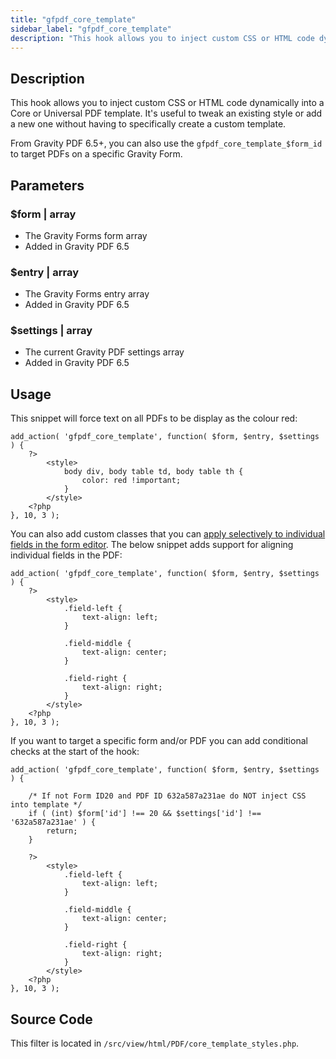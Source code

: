 ```yaml
---
title: "gfpdf_core_template"
sidebar_label: "gfpdf_core_template"
description: "This hook allows you to inject custom CSS or HTML code dynamically into a Core or Universal PDF template."
---
```


## Description

This hook allows you to inject custom CSS or HTML code dynamically into a Core or Universal PDF template. It's useful to tweak an existing style or add a new one without having to specifically create a custom template.

From Gravity PDF 6.5+, you can also use the `gfpdf_core_template_$form_id` to target PDFs on a specific Gravity Form.

## Parameters

### $form | array
*  The Gravity Forms form array
*  Added in Gravity PDF 6.5

### $entry | array
*  The Gravity Forms entry array
*  Added in Gravity PDF 6.5

### $settings | array
*  The current Gravity PDF settings array
*  Added in Gravity PDF 6.5

## Usage

This snippet will force text on all PDFs to be display as the colour red:

```
add_action( 'gfpdf_core_template', function( $form, $entry, $settings ) {
	?>
		<style>
			body div, body table td, body table th {
				color: red !important;
			}
		</style>
	<?php
}, 10, 3 );
```

You can also add custom classes that you can [apply selectively to individual fields in the form editor](https://docs.gravityforms.com/css-ready-classes/#how-to-use-ready-classes). The below snippet adds support for aligning individual fields in the PDF:

```
add_action( 'gfpdf_core_template', function( $form, $entry, $settings ) {
	?>
		<style>
	        .field-left {
		        text-align: left;
	        }
	
	        .field-middle {
		        text-align: center;
	        }
	
	        .field-right {
		        text-align: right;
	        }
		</style>
	<?php
}, 10, 3 );
```

If you want to target a specific form and/or PDF you can add conditional checks at the start of the hook:

```
add_action( 'gfpdf_core_template', function( $form, $entry, $settings ) {
   
    /* If not Form ID20 and PDF ID 632a587a231ae do NOT inject CSS into template */
    if ( (int) $form['id'] !== 20 && $settings['id'] !== '632a587a231ae' ) {
        return;
    }

	?>
		<style>
	        .field-left {
		        text-align: left;
	        }
	
	        .field-middle {
		        text-align: center;
	        }
	
	        .field-right {
		        text-align: right;
	        }
		</style>
	<?php
}, 10, 3 );
```

## Source Code

This filter is located in `/src/view/html/PDF/core_template_styles.php`.